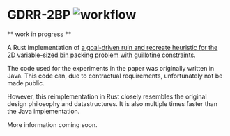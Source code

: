# GDRR-2BP ![workflow](https://github.com/JeroenGar/gdrr-2bp/actions/workflows/rust.yml/badge.svg)

** work in progress **

A Rust implementation
of [a goal-driven ruin and recreate heuristic for the 2D variable-sized bin packing problem with guillotine constraints]( https://www.sciencedirect.com/science/article/abs/pii/S0377221721009826).

The code used for the experiments in the paper was originally written in Java. 
This code can, due to contractual requirements, unfortunately not be made public.

However, this reimplementation in Rust closely resembles the original design philosophy and datastructures.
It is also multiple times faster than the Java implementation.

More information coming soon.
